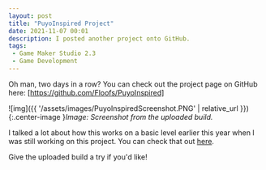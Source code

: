 ```yaml
---
layout: post
title: "PuyoInspired Project"
date: 2021-11-07 00:01
description: I posted another project onto GitHub.
tags:
 - Game Maker Studio 2.3
 - Game Development
---
```


Oh man, two days in a row?
You can check out the project page on GitHub here: [https://github.com/Floofs/PuyoInspired]

![img]({{ '/assets/images/PuyoInspiredScreenshot.PNG' | relative_url }}){:.center-image }*Image: Screenshot from the uploaded build.*

I talked a lot about how this works on a basic level earlier this year when I was still working on this project.
You can check that out [here].

Give the uploaded build a try if you'd like!

[https://github.com/Floofs/PuyoInspired]: https://github.com/Floofs/PuyoInspired
[here]: https://www.floofs.dev/2021/01/puyo/